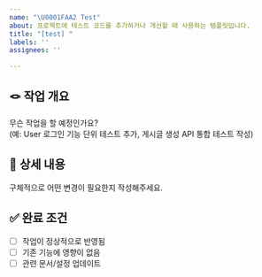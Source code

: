 ```yaml
---
name: "\U0001FAA2 Test"
about: 프로젝트에 테스트 코드를 추가하거나 개선할 때 사용하는 템플릿입니다.
title: "[test] "
labels: ''
assignees: ''

---
```


## 🪢 작업 개요
무슨 작업을 할 예정인가요?  
(예: User 로그인 기능 단위 테스트 추가, 게시글 생성 API 통합 테스트 작성)

## 📝 상세 내용
구체적으로 어떤 변경이 필요한지 작성해주세요.

## ✅ 완료 조건
- [ ] 작업이 정상적으로 반영됨
- [ ] 기존 기능에 영향이 없음
- [ ] 관련 문서/설정 업데이트
